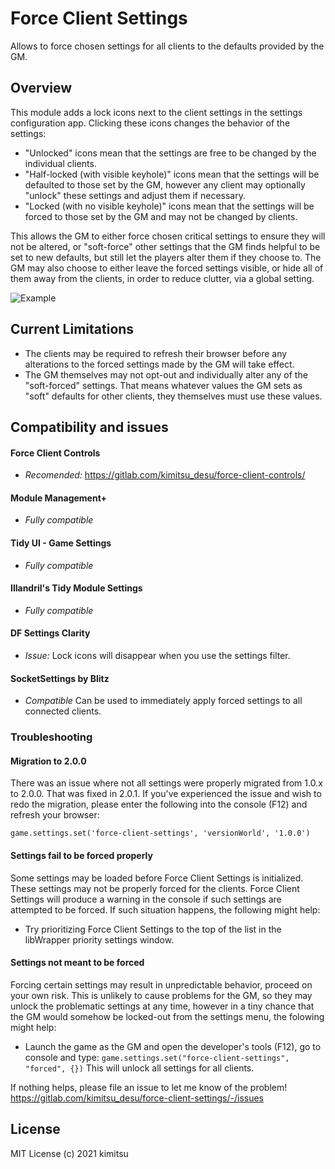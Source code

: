 # Force Client Settings

Allows to force chosen settings for all clients to the defaults provided by the GM.

## Overview

This module adds a lock icons next to the client settings in the settings configuration app. Clicking these icons changes the behavior of the settings:

- "Unlocked" icons mean that the settings are free to be changed by the individual clients.
- "Half-locked (with visible keyhole)" icons mean that the settings will be defaulted to those set by the GM, however any client may optionally "unlock" these settings and adjust them if necessary.
- "Locked (with no visible keyhole)" icons mean that the settings will be forced to those set by the GM and may not be changed by clients.

This allows the GM to either force chosen critical settings to ensure they will not be altered, or "soft-force" other settings that the GM finds helpful to be set to new defaults, but still let the players alter them if they choose to.
The GM may also choose to either leave the forced settings visible, or hide all of them away from the clients, in order to reduce clutter, via a global setting.

![Example](https://gitlab.com/kimitsu_desu/force-client-settings/-/raw/main/example.jpg?inline=true)

## Current Limitations

- The clients may be required to refresh their browser before any alterations to the forced settings made by the GM will take effect.
- The GM themselves may not opt-out and individually alter any of the "soft-forced" settings. That means whatever values the GM sets as "soft" defaults for other clients, they themselves must use these values.

## Compatibility and issues

#### Force Client Controls

- _Recomended:_ https://gitlab.com/kimitsu_desu/force-client-controls/

#### Module Management+

- _Fully compatible_

#### Tidy UI - Game Settings

- _Fully compatible_

#### Illandril's Tidy Module Settings

- _Fully compatible_

#### DF Settings Clarity

- _Issue:_ Lock icons will disappear when you use the settings filter.

#### SocketSettings by Blitz

- _Compatible_ Can be used to immediately apply forced settings to all connected clients.

### Troubleshooting

#### Migration to 2.0.0

There was an issue where not all settings were properly migrated from 1.0.x to 2.0.0. That was fixed in 2.0.1. If you've experienced the issue and wish to redo the migration, please enter the following into the console (F12) and refresh your browser:

`game.settings.set('force-client-settings', 'versionWorld', '1.0.0')`

#### Settings fail to be forced properly

Some settings may be loaded before Force Client Settings is initialized. These settings may not be properly forced for the clients. Force Client Settings will produce a warning in the console if such settings are attempted to be forced. If such situation happens, the following might help:

- Try prioritizing Force Client Settings to the top of the list in the libWrapper priority settings window.

#### Settings not meant to be forced

Forcing certain settings may result in unpredictable behavior, proceed on your own risk. This is unlikely to cause problems for the GM, so they may unlock the problematic settings at any time, however in a tiny chance that the GM would somehow be locked-out from the settings menu, the folowing might help:

- Launch the game as the GM and open the developer's tools (F12), go to console and type:
  `game.settings.set("force-client-settings", "forced", {})`
  This will unlock all settings for all clients.

If nothing helps, please file an issue to let me know of the problem!
https://gitlab.com/kimitsu_desu/force-client-settings/-/issues

## License

MIT License (c) 2021 kimitsu
